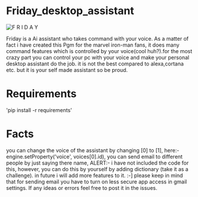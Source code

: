 # Friday_desktop_assistant
![F R I D A Y](https://user-images.githubusercontent.com/73348960/108621702-a84f3880-744d-11eb-86ee-dfda6fd2cadc.jpg)

Friday is a Ai assistant who takes command with your voice. As a matter of fact i have created this Pgm for the marvel iron-man fans, it does many command features which is controlled by your voice(cool huh?).for the most crazy part you can control your pc with your voice and make your personal desktop assistant do the job. it is not the best compared to alexa,cortana etc. but it is your self made assistant so be proud. 

# Requirements
'pip install -r requirements' 

# Facts
you can change the voice of the assistant by changing [0] to [1], here:- engine.setProperty('voice', voices[0].id),
you can send email to different people by just saying there name, ALERT:- i have not included the code for this, however, you can do this by yourself by adding dictionary (take it as a challenge).
in future i will add more features to it. :-]
please keep in mind that for sending email you have to turn on less secure app access in gmail settings.
If any ideas or errors feel free to post it in the issues. 
